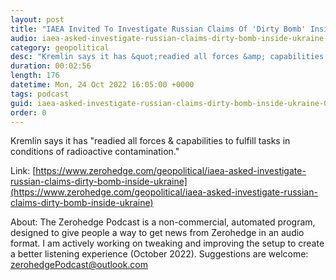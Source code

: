 ```yaml
---
layout: post
title: "IAEA Invited To Investigate Russian Claims Of 'Dirty Bomb' Inside Ukraine"
audio: iaea-asked-investigate-russian-claims-dirty-bomb-inside-ukraine-0
category: geopolitical
desc: "Kremlin says it has &quot;readied all forces &amp; capabilities to fulfill tasks in conditions of radioactive contamination.&quot;"
duration: 00:02:56
length: 176
datetime: Mon, 24 Oct 2022 16:05:00 +0000
tags: podcast
guid: iaea-asked-investigate-russian-claims-dirty-bomb-inside-ukraine-0
order: 0
---
```

Kremlin says it has &quot;readied all forces &amp; capabilities to fulfill tasks in conditions of radioactive contamination.&quot;

Link: [https://www.zerohedge.com/geopolitical/iaea-asked-investigate-russian-claims-dirty-bomb-inside-ukraine](https://www.zerohedge.com/geopolitical/iaea-asked-investigate-russian-claims-dirty-bomb-inside-ukraine)

About: The Zerohedge Podcast is a non-commercial, automated program, designed to give people a way to get news from Zerohedge in an audio format.  I am actively working on tweaking and improving the setup to create a better listening experience (October 2022).  Suggestions are welcome: [zerohedgePodcast@outlook.com](mailto:zerohedgePodcast@outlook.com)